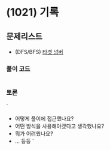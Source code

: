 # (1021) 기록

## 문제리스트

- (DFS/BFS) [타겟 넘버](https://school.programmers.co.kr/learn/courses/30/lessons/43165)


### 풀이 코드

```javascript

```

### 토론

`

- 어떻게 풀이에 접근했나요?
- 어떤 방식을 사용해야겠다고 생각했나요?
- 뭐가 어려웠나요?
- ... 등등
  `


